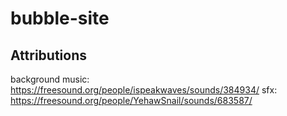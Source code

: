 # bubble-site


## Attributions
background music: https://freesound.org/people/ispeakwaves/sounds/384934/
sfx: https://freesound.org/people/YehawSnail/sounds/683587/